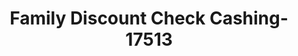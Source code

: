 ---
f_zip-code: 33907
f_state-code: FL
title: Family Discount Check Cashing-17513
f_phone: 239-939-7950
f_city-only: Fort Myers
f_address: 7174 Cypress Dr Fort Myers
f_location-unique-id: '17513'
slug: family-discount-check-cashing-17513
updated-on: '2024-05-30T13:46:58.046Z'
created-on: '2024-05-30T13:36:59.803Z'
published-on: '2024-05-30T13:54:32.469Z'
f_city-state: cms/city/fort-myers-fl.md
f_company: cms/company/family-discount-check-cashing.md
f_state: cms/state/florida.md
layout: '[payday-loan].html'
tags: payday-loan
---